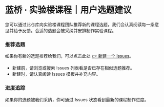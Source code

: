 # 蓝桥 · 实验楼课程｜用户选题建议

您可以通过此仓库向实验楼课程团队推荐新的课程选题，我们会认真阅读每一条意见并给予反馈。合适的选题会被采纳并安排制作实验课程。

### 推荐选题

如果你有新的选题推荐给我们，可以点击此处 [👉 新建一个 Issues](https://github.com/huhuhang/suggestion/issues/new/choose)。

- 新建前，请浏览或搜索 Issues 列表看是否已存在相似选题推荐。
- 新建时，请认真阅读 Issues 模板并补充内容。

### 进度追踪

如果你的选题被我们采纳，你可通过 Issues 状态看到最新的课程制作进度。
